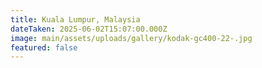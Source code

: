```yaml
---
title: Kuala Lumpur, Malaysia
dateTaken: 2025-06-02T15:07:00.000Z
image: main/assets/uploads/gallery/kodak-gc400-22-.jpg
featured: false
---
```

